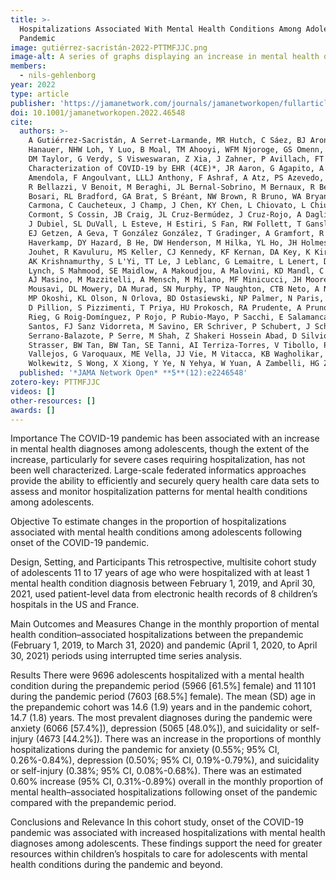 ```yaml
---
title: >-
  Hospitalizations Associated With Mental Health Conditions Among Adolescents in the US and France During the COVID-19
  Pandemic
image: gutiérrez-sacristán-2022-PTTMFJJC.png
image-alt: A series of graphs displaying an increase in mental health diagnoses among adolescent patients in multiple hospitals.
members:
  - nils-gehlenborg
year: 2022
type: article
publisher: 'https://jamanetwork.com/journals/jamanetworkopen/fullarticle/2799437'
doi: 10.1001/jamanetworkopen.2022.46548
cite:
  authors: >-
    A Gutiérrez-Sacristán, A Serret-Larmande, MR Hutch, C Sáez, BJ Aronow, S Bhatnagar, CL Bonzel, T Cai, B Devkota, DA
    Hanauer, NHW Loh, Y Luo, B Moal, TM Ahooyi, WFM Njoroge, GS Omenn, LN Sanchez-Pinto, AM South, F Sperotto, ALM Tan,
    DM Taylor, G Verdy, S Visweswaran, Z Xia, J Zahner, P Avillach, FT Bourgeois, *Consortium for Clinical
    Characterization of COVID-19 by EHR (4CE)*, JR Aaron, G Agapito, A Albayrak, G Albi, M Alessiani, A Alloni, DF
    Amendola, F Angoulvant, LLLJ Anthony, F Ashraf, A Atz, PS Azevedo, J Balshi, BK Beaulieu-Jones, DS Bell, A Bellasi,
    R Bellazzi, V Benoit, M Beraghi, JL Bernal-Sobrino, M Bernaux, R Bey, A Blanco-Martínez, M Boeker, J Booth, S
    Bosari, RL Bradford, GA Brat, S Bréant, NW Brown, R Bruno, WA Bryant, M Bucalo, E Bucholz, A Burgun, M Cannataro, A
    Carmona, C Caucheteux, J Champ, J Chen, KY Chen, L Chiovato, L Chiudinelli, K Cho, JJ Cimino, TK Colicchio, S
    Cormont, S Cossin, JB Craig, JL Cruz-Bermúdez, J Cruz-Rojo, A Dagliati, M Daniar, C Daniel, P Das, A Dionne, R Duan,
    J Dubiel, SL DuVall, L Esteve, H Estiri, S Fan, RW Follett, T Ganslandt, N García-Barrio, LX Garmire, N Gehlenborg,
    EJ Getzen, A Geva, T González González, T Gradinger, A Gramfort, R Griffier, N Griffon, O Grisel, PH Guzzi, L Han, C
    Haverkamp, DY Hazard, B He, DW Henderson, M Hilka, YL Ho, JH Holmes, C Hong, KM Huling, RW Issitt, AS Jannot, V
    Jouhet, R Kavuluru, MS Keller, CJ Kennedy, KF Kernan, DA Key, K Kirchoff, JG Klann, IS Kohane, ID Krantz, D Kraska,
    AK Krishnamurthy, S L'Yi, TT Le, J Leblanc, G Lemaitre, L Lenert, D Leprovost, M Liu, Q Long, S Lozano-Zahonero, KE
    Lynch, S Mahmood, SE Maidlow, A Makoudjou, A Malovini, KD Mandl, C Mao, A Maram, P Martel, MR Martins, JS Marwaha,
    AJ Masino, M Mazzitelli, A Mensch, M Milano, MF Minicucci, JH Moore, C Moraleda, JS Morris, M Morris, KL Moshal, S
    Mousavi, DL Mowery, DA Murad, SN Murphy, TP Naughton, CTB Neto, A Neuraz, J Newburger, KY Ngiam, JB Norman, J Obeid,
    MP Okoshi, KL Olson, N Orlova, BD Ostasiewski, NP Palmer, N Paris, LP Patel, M Pedrera-Jiménez, AC Pfaff, ER Pfaff,
    D Pillion, S Pizzimenti, T Priya, HU Prokosch, RA Prudente, A Prunotto, V Quirós-González, RB Ramoni, M Raskin, S
    Rieg, G Roig-Domínguez, P Rojo, P Rubio-Mayo, P Sacchi, E Salamanca, MJ Samayamuthu, A Sandrin, N Santhanam, JC
    Santos, FJ Sanz Vidorreta, M Savino, ER Schriver, P Schubert, J Schuettler, L Scudeller, NJ Sebire, P
    Serrano-Balazote, P Serre, M Shah, Z Shakeri Hossein Abad, D Silvio, P Sliz, J Son, C Sonday, A Spiridou, ZH
    Strasser, BW Tan, BW Tan, SE Tanni, AI Terriza-Torres, V Tibollo, P Tippmann, EM Toh, C Torti, EM Trecarichi, AK
    Vallejos, G Varoquaux, ME Vella, JJ Vie, M Vitacca, KB Wagholikar, LR Waitman, X Wang, D Wassermann, GM Weber, M
    Wolkewitz, S Wong, X Xiong, Y Ye, N Yehya, W Yuan, A Zambelli, HG Zhang, D Zöller, V Zuccaro, C Zucco
  published: '*JAMA Network Open* **5**(12):e2246548'
zotero-key: PTTMFJJC
videos: []
other-resources: []
awards: []
---
```

Importance
  The COVID-19 pandemic has been associated with an increase in mental health diagnoses among adolescents, though the extent of the increase, particularly for severe cases requiring hospitalization, has not been well characterized. Large-scale federated informatics approaches provide the ability to efficiently and securely query health care data sets to assess and monitor hospitalization patterns for mental health conditions among adolescents.
            
            
  Objective
  To estimate changes in the proportion of hospitalizations associated with mental health conditions among adolescents following onset of the COVID-19 pandemic.


  Design, Setting, and Participants
  This retrospective, multisite cohort study of adolescents 11 to 17 years of age who were hospitalized with at least 1 mental health condition diagnosis between February 1, 2019, and April 30, 2021, used patient-level data from electronic health records of 8 children’s hospitals in the US and France.


  Main Outcomes and Measures
  Change in the monthly proportion of mental health condition–associated hospitalizations between the prepandemic (February 1, 2019, to March 31, 2020) and pandemic (April 1, 2020, to April 30, 2021) periods using interrupted time series analysis.


  Results
  There were 9696 adolescents hospitalized with a mental health condition during the prepandemic period (5966 [61.5%] female) and 11 101 during the pandemic period (7603 [68.5%] female). The mean (SD) age in the prepandemic cohort was 14.6 (1.9) years and in the pandemic cohort, 14.7 (1.8) years. The most prevalent diagnoses during the pandemic were anxiety (6066 [57.4%]), depression (5065 [48.0%]), and suicidality or self-injury (4673 [44.2%]). There was an increase in the proportions of monthly hospitalizations during the pandemic for anxiety (0.55%; 95% CI, 0.26%-0.84%), depression (0.50%; 95% CI, 0.19%-0.79%), and suicidality or self-injury (0.38%; 95% CI, 0.08%-0.68%). There was an estimated 0.60% increase (95% CI, 0.31%-0.89%) overall in the monthly proportion of mental health–associated hospitalizations following onset of the pandemic compared with the prepandemic period.


  Conclusions and Relevance
  In this cohort study, onset of the COVID-19 pandemic was associated with increased hospitalizations with mental health diagnoses among adolescents. These findings support the need for greater resources within children’s hospitals to care for adolescents with mental health conditions during the pandemic and beyond.
